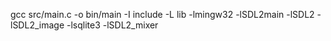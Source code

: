 gcc src/main.c -o bin/main -I include -L lib -lmingw32 -lSDL2main -lSDL2 -lSDL2_image -lsqlite3 -lSDL2_mixer
